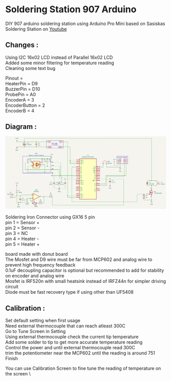 # Soldering Station 907 Arduino
DIY 907 arduino soldering station using Arduino Pro Mini
based on Sasiskas Soldering Station on [Youtube](https://www.youtube.com/watch?v=PnqGLrhWQqc)

## Changes :
Using I2C 16x02 LCD instead of Parallel 16x02 LCD \
Added some minor filtering for temperature reading \
Cleaning some text bug

Pinout = \
HeaterPin = D9 \
BuzzerPin = D10 \
ProbePin = A0 \
EncoderA = 3 \
EncoderButton = 2 \
EncoderB = 4

## Diagram :

![Diagram](	/Schematic.png)

Soldering Iron Connector using GX16 5 pin \
pin 1 = Sensor + \
pin 2 = Sensor - \
pin 3 = NC \
pin 4 = Heater - \
pin 5 = Heater + 

board made with donut board \
The Mosfet and D9 wire must be far from MCP602 and analog wire to prevent high frequency feedback \
0.1uF decoupling capacitor is optional but recommended to add for stability on encoder and analog wire \
Mosfet is IRF520n with small heatsink instead of IRFZ44n for simpler driving circuit \
Diode must be fast recovery type if using other than UF5408

## Calibration :
Set default setting when first usage \
Need external thermocouple that can reach atleast 300C \
Go to Tune Screen in Setting \
Using external thermocouple check the current tip temperature \
Add some solder to tip to get more accurate temperature reading \
Control the power and until external thermocouple read 300C \
trim the potentiometer near the MCP602 until the reading is around 751 \
Finish

You can use Calibration Screen to fine tune the reading of temperature on the screen \
